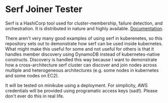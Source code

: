 # Serf Joiner Tester

Serf is a HashiCorp tool used for cluster-membership, failure detection, and orchestration.
It is distributed in nature and highly available. [Documentation](https://serf.io).

There aren't very many good examples of using serf in kuberenetes, so this repository
sets out to demonstrate how serf can be used inside kubernetes. What might make
this useful for some and not useful for others is that it handles member discovery
using DynamoDB instead of kubernetes-native constructs. Discovery is handled this
way because I want to demonstrate how a cross-architecture serf cluster can discover
and join nodes across multiple and heterogeneous architectures (e.g. some nodes
in kubernetes and some nodes on EC2).

It will be tested on minikube using a deployment. For simplicity,
AWS credentials will be provided using programatic access keys (sad!).
Please don't ever do this in real life.
